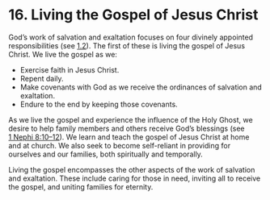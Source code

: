 # 16. Living the Gospel of Jesus Christ

God’s work of salvation and exaltation focuses on four divinely appointed responsibilities (see [1.2](/study/manual/general-handbook/1-work-of-salvation-and-exaltation?lang=eng¶=title_number3-p28#title_number3)). The first of these is living the gospel of Jesus Christ. We live the gospel as we:

* Exercise faith in Jesus Christ.
* Repent daily.
* Make covenants with God as we receive the ordinances of salvation and exaltation.
* Endure to the end by keeping those covenants.

As we live the gospel and experience the influence of the Holy Ghost, we desire to help family members and others receive God’s blessings (see [1 Nephi 8:10–12](/study/scriptures/bofm/1-ne/8.10-12?lang=eng#p10)). We learn and teach the gospel of Jesus Christ at home and at church. We also seek to become self-reliant in providing for ourselves and our families, both spiritually and temporally.

Living the gospel encompasses the other aspects of the work of salvation and exaltation. These include caring for those in need, inviting all to receive the gospel, and uniting families for eternity.